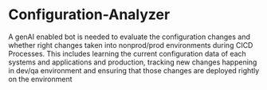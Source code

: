 # Configuration-Analyzer

A genAI enabled bot is needed to evaluate the configuration changes and whether right changes taken into nonprod/prod environments during CICD Processes. 
This includes learning the current configuration data of each systems and applications and production, tracking new changes happening in dev/qa environment and ensuring that those changes are deployed rightly on the environment
